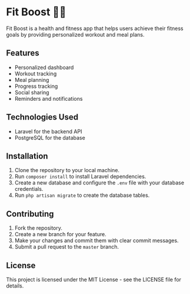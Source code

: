 # Fit Boost 💪🏻

Fit Boost is a health and fitness app that helps users achieve their fitness goals by providing personalized workout and meal plans.

## Features

- Personalized dashboard
- Workout tracking
- Meal planning
- Progress tracking
- Social sharing
- Reminders and notifications

## Technologies Used

- Laravel for the backend API
- PostgreSQL for the database

## Installation

1. Clone the repository to your local machine.
2. Run `composer install` to install Laravel dependencies.
3. Create a new database and configure the `.env` file with your database credentials.
4. Run `php artisan migrate` to create the database tables.

## Contributing

1. Fork the repository.
2. Create a new branch for your feature.
3. Make your changes and commit them with clear commit messages.
4. Submit a pull request to the `master` branch.

## License

This project is licensed under the MIT License - see the LICENSE file for details.
